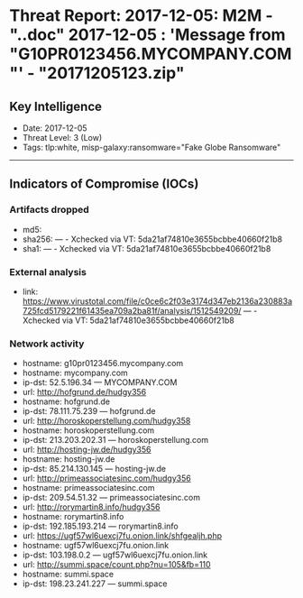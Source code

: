 # Threat Report: 2017-12-05: M2M - "..doc" 2017-12-05 : 'Message from "G10PR0123456.MYCOMPANY.COM"' - "20171205123.zip"


## Key Intelligence
* Date: 2017-12-05
* Threat Level: 3 (Low)
* Tags: tlp:white, misp-galaxy:ransomware="Fake Globe Ransomware"

---

## Indicators of Compromise (IOCs)
### Artifacts dropped
* md5: <md5>
* sha256: <sha256> — - Xchecked via VT: 5da21af74810e3655bcbbe40660f21b8
* sha1: <sha1> — - Xchecked via VT: 5da21af74810e3655bcbbe40660f21b8

### External analysis
* link: https://www.virustotal.com/file/c0ce6c2f03e3174d347eb2136a230883a725fcd5179221f61435ea709a2ba81f/analysis/1512549209/ — - Xchecked via VT: 5da21af74810e3655bcbbe40660f21b8

### Network activity
* hostname: g10pr0123456.mycompany.com
* hostname: mycompany.com
* ip-dst: 52.5.196.34 — MYCOMPANY.COM
* url: http://hofgrund.de/hudgy356
* hostname: hofgrund.de
* ip-dst: 78.111.75.239 — hofgrund.de
* url: http://horoskoperstellung.com/hudgy358
* hostname: horoskoperstellung.com
* ip-dst: 213.203.202.31 — horoskoperstellung.com
* url: http://hosting-jw.de/hudgy356
* hostname: hosting-jw.de
* ip-dst: 85.214.130.145 — hosting-jw.de
* url: http://primeassociatesinc.com/hudgy356
* hostname: primeassociatesinc.com
* ip-dst: 209.54.51.32 — primeassociatesinc.com
* url: http://rorymartin8.info/hudgy356
* hostname: rorymartin8.info
* ip-dst: 192.185.193.214 — rorymartin8.info
* url: https://ugf57wl6uexcj7fu.onion.link/shfgealjh.php
* hostname: ugf57wl6uexcj7fu.onion.link
* ip-dst: 103.198.0.2 — ugf57wl6uexcj7fu.onion.link
* url: http://summi.space/count.php?nu=105&fb=110
* hostname: summi.space
* ip-dst: 198.23.241.227 — summi.space
